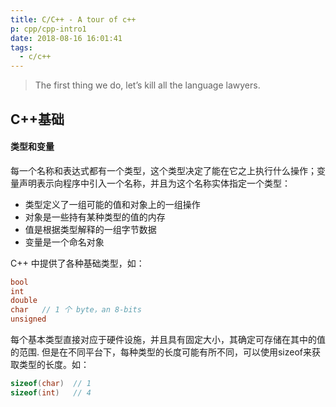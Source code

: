 ```yaml
---
title: C/C++ - A tour of c++
p: cpp/cpp-intro1
date: 2018-08-16 16:01:41
tags:
  - c/c++
---
```


> The first thing we do, let’s kill all the language lawyers.

## C++基础

#### 类型和变量

每一个名称和表达式都有一个类型，这个类型决定了能在它之上执行什么操作；变量声明表示向程序中引入一个名称，并且为这个名称实体指定一个类型：

- 类型定义了一组可能的值和对象上的一组操作
- 对象是一些持有某种类型的值的内存
- 值是根据类型解释的一组字节数据
- 变量是一个命名对象

C++ 中提供了各种基础类型，如：

```cpp
bool
int
double
char   // 1 个 byte，an 8-bits
unsigned
```
每个基本类型直接对应于硬件设施，并且具有固定大小，其确定可存储在其中的值的范围. 但是在不同平台下，每种类型的长度可能有所不同，可以使用sizeof来获取类型的长度。如：

```cpp
sizeof(char)  // 1
sizeof(int)   // 4
```
